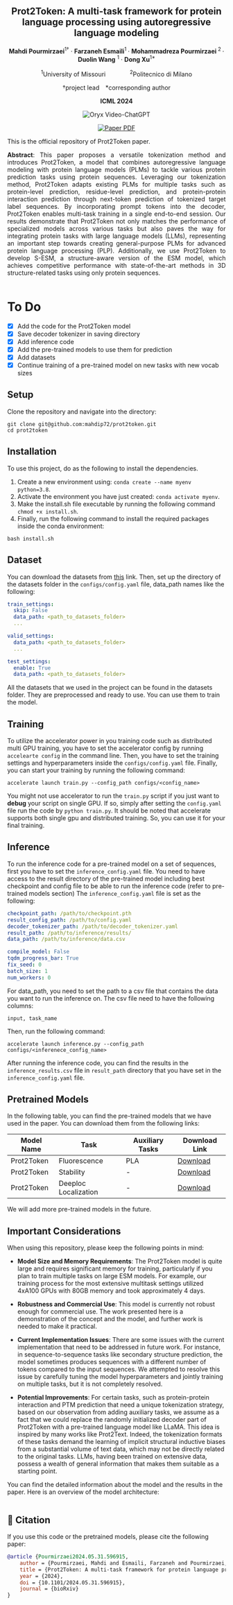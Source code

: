 <div align="center">
<h2>Prot2Token: A multi-task framework for protein language processing using autoregressive language modeling</h2>

**Mahdi Pourmirzaei**<sup>1&dagger;</sup> · **Farzaneh Esmaili**<sup>1 </sup> · **Mohammadreza Pourmirzaei**<sup>
2 </sup> · **Duolin Wang** <sup>1</sup> · **Dong Xu**<sup>1*</sup>

<sup>1</sup>University of Missouri&emsp;&emsp;&emsp;&emsp;<sup>2</sup>Politecnico di Milano

&dagger;project lead&emsp;*corresponding author

**ICML 2024**

<p align="center">
    <img src="https://i.imgur.com/waxVImv.png" alt="Oryx Video-ChatGPT">
</p>
<a href="https://www.biorxiv.org/content/10.1101/2024.05.31.596915v1"><img src='https://img.shields.io/badge/bioRxiv-Prot2Token-<COLOR>.svg' alt='Paper PDF'></a>
</div>

This is the official repository of Prot2Token paper.

<p align="center" style="text-align:justify">
<strong>Abstract</strong>: This paper proposes a versatile tokenization method and introduces Prot2Token, a model that combines
autoregressive language modeling with protein language models (PLMs) to tackle various protein prediction tasks using
protein sequences. Leveraging our tokenization method, Prot2Token adapts existing PLMs for multiple tasks such as
protein-level prediction, residue-level prediction, and protein-protein interaction prediction through next-token
prediction of tokenized target label sequences. By incorporating prompt tokens into the decoder, Prot2Token enables
multi-task training in a single end-to-end session. Our results demonstrate that Prot2Token not only matches
the performance of specialized models across various tasks but also paves the way for integrating protein tasks
with large language models (LLMs), representing an important step towards creating general-purpose PLMs for advanced
protein language processing (PLP). Additionally, we use Prot2Token to develop S-ESM, a structure-aware version of
the ESM model, which achieves competitive performance with state-of-the-art methods in 3D structure-related tasks using
only protein sequences. </p>

<p align="center"><img src="./figures/1.svg" alt=""></p>

# To Do

- [x] Add the code for the Prot2Token model
- [x] Save decoder tokenizer in saving directory
- [x] Add inference code
- [x] Add the pre-trained models to use them for prediction
- [x] Add datasets
- [x] Continue training of a pre-trained model on new tasks with new vocab sizes

## Setup

Clone the repository and navigate into the directory:

```
git clone git@github.com:mahdip72/prot2token.git
cd prot2token
```

## Installation

To use this project, do as the following to install the dependencies.

1. Create a new environment using: `conda create --name myenv python=3.8`.
2. Activate the environment you have just created: `conda activate myenv`.
3. Make the install.sh file executable by running the following command `chmod +x install.sh`.
4. Finally, run the following command to install the required packages inside the conda environment:

```commandline
bash install.sh
```

## Dataset

You can download the datasets
from [this](https://mailmissouri-my.sharepoint.com/:f:/g/personal/mpngf_umsystem_edu/EplpatYuvHlNpsRUL9oAknwB2UKActKh7P3veMGe8DDuSw?e=U8hiFF)
link. Then, set up the directory of the datasets folder in the `configs/config.yaml` file, data_path names like the
following:

```yaml
train_settings:
  skip: False
  data_path: <path_to_datasets_folder>
  ...

valid_settings:
  data_path: <path_to_datasets_folder>
  ...

test_settings:
  enable: True
  data_path: <path_to_datasets_folder>
  ```

All the datasets that we used in the project can be found in the datasets folder. They are preprocessed and ready to
use.
You can use them to train the model.

## Training

To utilize the accelerator power in you training code such as distributed multi GPU training, you have to set
the accelerator config by running `accelearte config` in the command line.
Then, you have to set the training settings and hyperparameters inside the `configs/config.yaml` file.
Finally,
you can start your training by running the following command:

```commandline
accelerate launch train.py --config_path configs/<config_name>
```

You might not use accelerator to run the `train.py` script if you just want to **debug** your script on single GPU. If
so, simply after setting the `config.yaml` file
run the code by `python train.py`. It should be noted that accelerate supports both single gpu and distributed
training. So, you can use it for your final training.

## Inference

To run the inference code for a pre-trained model on a set of sequences, first you have to set the
`inference_config.yaml` file. You need to have access to the result directory of the pre-trained model
including best checkpoint and config file to be able to run the inference code (refer to pre-trained models section)
The `inference_config.yaml` file is set as the following:

```yaml
checkpoint_path: /path/to/checkpoint.pth
result_config_path: /path/to/config.yaml
decoder_tokenizer_path: /path/to/decoder_tokenizer.yaml
result_path: /path/to/inference/results/
data_path: /path/to/inference/data.csv

compile_model: False
tqdm_progress_bar: True
fix_seed: 0
batch_size: 1
num_workers: 0
  ```

For data_path, you need to set the path to a csv file that contains the data you want to run the inference on. The csv
file need to have the following columns:

```csv
input, task_name
```

Then, run the following command:

```commandline
accelerate launch inference.py --config_path configs/<inferenece_config_name>
```

After running the inference code, you can find the results in the `inference_results.csv` file in `result_path`
directory that you have set in the `inference_config.yaml` file.

## Pretrained Models

In the following table, you can find the pre-trained models that we have used in the paper. You can download them from
the following links:

| Model Name | Task                 | Auxiliary Tasks |Download Link                                                                                                                                            |
|------------|----------------------|-----------------|----------------------------------------------------------------------------------------------------------------------------------------------------------|
| Prot2Token | Fluorescence         | PLA             |[Download](https://mailmissouri-my.sharepoint.com/:f:/r/personal/mpngf_umsystem_edu/Documents/Github/Prot2Token/pre-trained_models?csf=1&web=1&e=32q99b) |
| Prot2Token | Stability            | -               |[Download](https://mailmissouri-my.sharepoint.com/:f:/r/personal/mpngf_umsystem_edu/Documents/Github/Prot2Token/pre-trained_models?csf=1&web=1&e=32q99b) |
| Prot2Token | Deeploc Localization | -               |[Download](https://mailmissouri-my.sharepoint.com/:f:/r/personal/mpngf_umsystem_edu/Documents/Github/Prot2Token/pre-trained_models?csf=1&web=1&e=32q99b) |

We will add more pre-trained models in the future.

## Important Considerations

When using this repository, please keep the following points in mind:

- **Model Size and Memory Requirements**: The Prot2Token model is quite large and requires significant memory for
  training, particularly if you plan to train multiple tasks on large ESM models. For example, our training process for
  the most extensive multitask settings utilized 4xA100 GPUs with 80GB memory and took approximately 4 days.

- **Robustness and Commercial Use**: This model is currently not robust enough for commercial use. The work presented
  here is a demonstration of the concept and the model, and further work is needed to make it practical.

- **Current Implementation Issues**: There are some issues with the current implementation that need to be addressed in
  future work. For instance, in sequence-to-sequence tasks like secondary structure prediction, the model sometimes
  produces sequences with a different number of tokens compared to the input sequences. We attempted to resolve this
  issue by carefully tuning the model hyperparameters and jointly training on multiple tasks, but it is not completely
  resolved.

- **Potential Improvements**: For certain tasks, such as protein-protein interaction and PTM prediction that need a
  unique tokenization strategy, based on our observation from adding auxiliary tasks, we assume as a fact that
  we could replace the randomly initialized decoder part of Prot2Token with a pre-trained language model like LLaMA.
  This idea is inspired by many works like Prot2Text. Indeed, the tokenization formats of these tasks demand the
  learning of implicit structural inductive biases from a substantial volume of text data, which may not be directly
  related
  to the original tasks. LLMs, having been trained on extensive data, possess a wealth of general information that makes
  them suitable as a starting point.

You can find the detailed information about the model and the results in the paper.
Here is an overview of the model architecture:

<p align="center"><img src="./figures/3.svg" alt=""></p>

## 📜 Citation

If you use this code or the pretrained models, please cite the following paper:

```bibtex
@article {Pourmirzaei2024.05.31.596915,
	author = {Pourmirzaei, Mahdi and Esmaili, Farzaneh and Pourmirzaei, Mohammadreza and Wang, Duolin and Xu, Dong},
	title = {Prot2Token: A multi-task framework for protein language processing using autoregressive language modeling},
	year = {2024},
	doi = {10.1101/2024.05.31.596915},
	journal = {bioRxiv}
}
```
